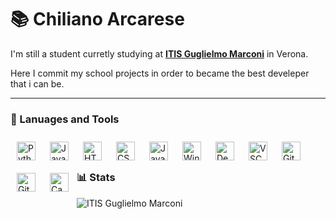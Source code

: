 # 📚 Chiliano Arcarese

I'm still a student curretly studying at **[ITIS Guglielmo Marconi](https://www.marconiverona.edu.it)** in Verona.

Here I commit my school projects in order to became the best develeper that i can be.


---

### 🧰 Lanuages and Tools

<img align="left" alt="Python" width="30px" style="padding:10px;" src="https://cdn.jsdelivr.net/gh/devicons/devicon/icons/python/python-original.svg" />
<img align="left" alt="Java" width="30px" style="padding:10px;" src="https://cdn.jsdelivr.net/gh/devicons/devicon/icons/java/java-original.svg"/>
<img align="left" alt="HTML" width="30px" style="padding:10px;" src="https://cdn.jsdelivr.net/gh/devicons/devicon/icons/html5/html5-plain.svg" />
<img align="left" alt="CSS" width="30px" style="padding:10px;" src="https://cdn.jsdelivr.net/gh/devicons/devicon/icons/css3/css3-plain.svg" />
<img align="left" alt="JavaScript" width="30px" style="padding:10px;" src="https://cdn.jsdelivr.net/gh/devicons/devicon/icons/javascript/javascript-plain.svg" />

<img align="left" alt="Windows" width="30px" style="padding:10px;" src="https://cdn.jsdelivr.net/gh/devicons/devicon/icons/windows8/windows8-original.svg" />
<img align="left" alt="Debian" width="30px" style="padding:10px;" src="https://cdn.jsdelivr.net/gh/devicons/devicon/icons/debian/debian-original.svg" />

<img align="left" alt="VSCode" width="30px" style="padding:10px;" src="https://cdn.jsdelivr.net/gh/devicons/devicon/icons/vscode/vscode-original.svg" />
<img align="left" alt="Git" width="30px" style="padding:10px;" src="https://cdn.jsdelivr.net/gh/devicons/devicon/icons/git/git-original.svg" />
<img align="left" alt="GitHub" width="30px" style="padding:10px;" src="https://cdn.jsdelivr.net/gh/devicons/devicon/icons/github/github-original.svg" />
<img align="left" alt="Canva" width="30px" style="padding:10px;" src="https://cdn.jsdelivr.net/gh/devicons/devicon/icons/canva/canva-original.svg" />

<br/>

#

### 📊 Stats

![ITIS Guglielmo Marconi](https://github-readme-stats.vercel.app/api?username=4CI-Arcarese-Chiliano-2022-2023&show_icons=true&theme=gruvbox)

#




